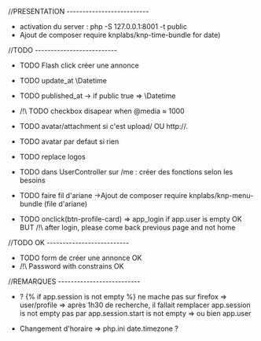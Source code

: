 //PRESENTATION --------------------------

- activation du server : php -S 127.0.0.1:8001 -t public
- Ajout de composer require knplabs/knp-time-bundle for date)

//TODO --------------------------

- TODO Flash click créer une annonce
- TODO update_at \Datetime
- TODO published_at -> if public true => \Datetime
- /!\ TODO checkbox disapear when @media ≈ 1000
- TODO avatar/attachment si c'est upload/ OU http://.
- TODO avatar par defaut si rien
- TODO replace logos
- TODO dans UserController sur /me : créer des fonctions selon les besoins
- TODO faire fil d'ariane
  ->Ajout de composer require knplabs/knp-menu-bundle (file d'ariane)

- TODO onclick(btn-profile-card) => app_login if app.user is empty OK
  BUT /!\ after login, please come back previous page and not home

//TODO OK --------------------------

- TODO form de créer une annonce OK
- /!\ Password with constrains OK

//REMARQUES --------------------------

- ? {% if app.session is not empty %} ne mache pas sur firefox => user/profile
  => après 1h30 de recherche, il fallait remplacer app.session is not empty pas par app.session.start is not empty
  => ou bien app.user

- Changement d'horaire => php.ini date.timezone ?
